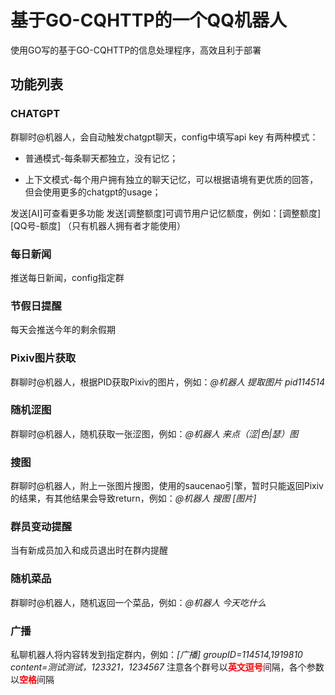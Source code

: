 # 基于GO-CQHTTP的一个QQ机器人

使用GO写的基于GO-CQHTTP的信息处理程序，高效且利于部署

## 功能列表

### CHATGPT

群聊时@机器人，会自动触发chatgpt聊天，config中填写api key
有两种模式：
- 普通模式-每条聊天都独立，没有记忆；

- 上下文模式-每个用户拥有独立的聊天记忆，可以根据语境有更优质的回答，但会使用更多的chatgpt的usage；

发送[AI]可查看更多功能
发送[调整额度]可调节用户记忆额度，例如：[调整额度] [QQ号-额度] （只有机器人拥有者才能使用）

### 每日新闻
推送每日新闻，config指定群

### 节假日提醒
每天会推送今年的剩余假期

### Pixiv图片获取
群聊时@机器人，根据PID获取Pixiv的图片，例如：*@机器人 提取图片 pid114514*

### 随机涩图
群聊时@机器人，随机获取一张涩图，例如：*@机器人 来点（涩|色|瑟）图*

### 搜图
群聊时@机器人，附上一张图片搜图，使用的saucenao引擎，暂时只能返回Pixiv的结果，有其他结果会导致return，例如：*@机器人 搜图 [图片]*

### 群员变动提醒
当有新成员加入和成员退出时在群内提醒

### 随机菜品
群聊时@机器人，随机返回一个菜品，例如：*@机器人 今天吃什么*

### 广播
私聊机器人将内容转发到指定群内，例如：*[广播] groupID=114514,1919810 content=测试测试，123321，1234567*
注意各个群号以<font color=red>**英文逗号**</font>间隔，各个参数以<font color=red>**空格**</font>间隔
